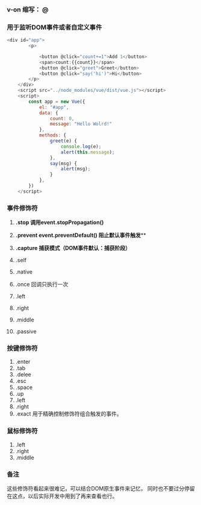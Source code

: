### v-on 缩写： @
### 用于监听DOM事件或者自定义事件
```js
<div id="app">
        <p>

            <button @click="count+=1">Add 1</button>
            <span>count:{{count}}</span>
            <button @click="greet">Greet</button>
            <button @click="say('hi')">Hi</button>
        </p>
    </div>
    <script src="../node_modules/vue/dist/vue.js"></script>
    <script>
        const app = new Vue({
            el: "#app",
            data: {
                count: 0,
                message: "Hello Wolrd!"
            },
            methods: {
                greet(e) {
                    console.log(e);
                    alert(this.message);
                },
                say(msg) {
                    alert(msg);
                }
            },
        })
    </script>
```
### 事件修饰符
1. **.stop 调用event.stopPropagation()**

 2. **.prevent event.preventDefault() 阻止默认事件触发****
 3.  **.capture 捕获模式（DOM事件默认：捕获阶段）**
 4.  .self
 5.  .native
 6.  .once 回调只执行一次
 7.  .left
 8.  .right
 9.  .middle
 10. .passive

### 按键修饰符
1. .enter
2. .tab
3. .delee
4. .esc
5. .space
6. .up
7. .left
8. .right
9. .exact 用于精确控制修饰符组合触发的事件。

### 鼠标修饰符
 1. .left 
 2. .right
 3. .middle


### 备注
 这些修饰符看起来很难记，可以结合DOM原生事件来记忆，
 同时也不要过分停留在这点，以后实际开发中用到了再来查看也行。